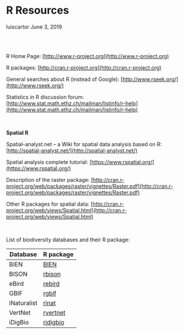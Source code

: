 R Resources
================
luiscartor
June 3, 2019

<br>
<br>

R Home Page: [http://www.r-project.org](http://www.r-project.org)

R packages: [http://cran.r-project.org](http://cran.r-project.org)

General searches about R (instead of Google): [http://www.rseek.org/](http://www.rseek.org/)

Statistics in R discussion forum: [http://www.stat.math.ethz.ch/mailman/listinfo/r-help](http://www.stat.math.ethz.ch/mailman/listinfo/r-help) 

<br>

**Spatial R**

Spatial-analyst.net – a Wiki for spatial data analysis based on R:
[http://spatial-analyst.net/](http://spatial-analyst.net/)

Spatial analysis complete tutorial:
[https://www.rspatial.org/](https://www.rspatial.org/)

Description of the raster package:
[http://cran.r-project.org/web/packages/raster/vignettes/Raster.pdf](http://cran.r-project.org/web/packages/raster/vignettes/Raster.pdf)

Other R packages for spatial data:
[http://cran.r-project.org/web/views/Spatial.html](http://cran.r-project.org/web/views/Spatial.html)

<br>

List of biodiversity databases and their R package:

|Database  | R package |  
|---  | --- |  
| BIEN | [BIEN](https://cran.r-project.org/web/packages/BIEN/vignettes/BIEN_tutorial.html)|  
 BISON | [rbison](https://github.com/ropensci/rbison)
 eBird | [rebird](http://ebird.org/content/ebird/)
 GBIF | [rgbif](https://github.com/ropensci/rgbif)
 iNaturalist | [rinat](https://github.com/ropensci/rinat)
 VertNet | [rvertnet](https://github.com/ropensci/rvertnet)
iDigBio | [ridigbio](https://www.idigbio.org/) 
